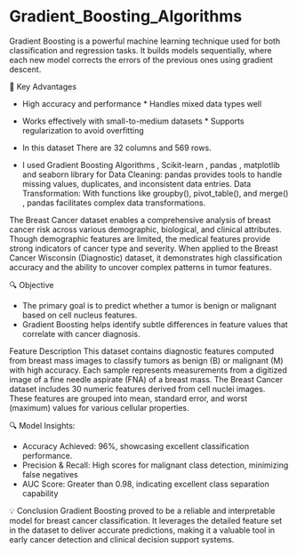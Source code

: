 # Gradient_Boosting_Algorithms

Gradient Boosting is a powerful machine learning technique used for both classification and regression tasks. It builds models sequentially, where each new model corrects the errors of the previous ones using gradient descent.

🚀 Key Advantages
* High accuracy and performance                        * Handles mixed data types well
* Works effectively with small-to-medium datasets      * Supports regularization to avoid overfitting

* In this dataset There are 32 columns and 569 rows.
* I used Gradient Boosting Algorithms , Scikit-learn , pandas , matplotlib and seaborn library for Data Cleaning: pandas provides tools to handle missing values, duplicates, and inconsistent data entries. Data Transformation: With functions like groupby(), pivot_table(), and merge() , pandas facilitates complex data transformations.

The Breast Cancer dataset enables a comprehensive analysis of breast cancer risk across various demographic, biological, and clinical attributes. Though demographic features are limited, the medical features provide strong indicators of cancer type and severity. When applied to the Breast Cancer Wisconsin (Diagnostic) dataset, it demonstrates high classification accuracy and the ability to uncover complex patterns in tumor features.

🔍 Objective
* The primary goal is to predict whether a tumor is benign or malignant based on cell nucleus features.
* Gradient Boosting helps identify subtle differences in feature values that correlate with cancer diagnosis.

Feature Description
This dataset contains diagnostic features computed from breast mass images to classify tumors as benign (B) or malignant (M) with high accuracy. Each sample represents measurements from a digitized image of a fine needle aspirate (FNA) of a breast mass. The Breast Cancer dataset includes 30 numeric features derived from cell nuclei images. These features are grouped into mean, standard error, and worst (maximum) values for various cellular properties.

🔍 Model Insights:
* Accuracy Achieved: 96%, showcasing excellent classification performance.
* Precision & Recall: High scores for malignant class detection, minimizing false negatives
* AUC Score: Greater than 0.98, indicating excellent class separation capability

💡 Conclusion
Gradient Boosting proved to be a reliable and interpretable model for breast cancer classification. It leverages the detailed feature set in the dataset to deliver accurate predictions, making it a valuable tool in early cancer detection and clinical decision support systems.




